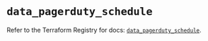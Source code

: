 # `data_pagerduty_schedule`

Refer to the Terraform Registry for docs: [`data_pagerduty_schedule`](https://registry.terraform.io/providers/pagerduty/pagerduty/3.28.1/docs/data-sources/schedule).
